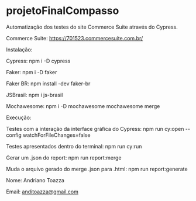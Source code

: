 # projetoFinalCompasso

Automatização dos testes do site Commerce Suite através do Cypress.

Commerce Suite: https://701523.commercesuite.com.br/


Instalação:

Cypress: npm i -D cypress 

Faker: npm i -D faker

Faker BR: npm install -dev faker-br

JSBrasil: npm i js-brasil

Mochawesome: npm i -D mochawesome mochawesome merge


Execução:

Testes com a interação da interface gráfica do Cypress: npm run cy:open --config watchForFileChanges=false 

Testes apresentados dentro do terminal: npm run cy:run

Gerar um .json do report: npm run report:merge

Muda o arquivo gerado do merge .json para .html: npm run report:generate


Nome: Andriano Toazza

Email: anditoazza@gmail.com